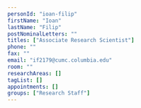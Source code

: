 ```yaml
---
personId: "ioan-filip"
firstName: "Ioan"
lastName: "Filip"
postNominalLetters: ""
titles: ["Associate Research Scientist"]
phone: ""
fax: ""
email: "if2179@cumc.columbia.edu"
room: ""
researchAreas: []
tagList: []
appointments: []
groups: ["Research Staff"]
---
```

